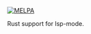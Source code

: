 [![MELPA](https://melpa.org/packages/lsp-rust-badge.svg)](https://melpa.org/#/lsp-rust)

Rust support for lsp-mode.
